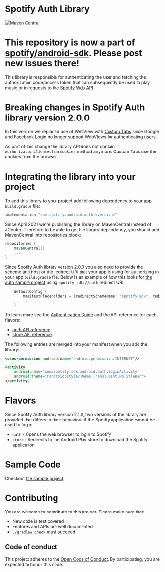# Spotify Auth Library

[![Maven Central](https://img.shields.io/maven-central/v/com.spotify.android/auth.svg)](https://search.maven.org/search?q=g:com.spotify.android)

# This repository is now a part of [spotify/android-sdk](https://github.com/spotify/android-sdk). Please post new issues there!

This library is responsible for authenticating the user and fetching the authorization code/access token
that can subsequently be used to play music or in requests to the [Spotify Web API](https://developer.spotify.com/web-api/).

# Breaking changes in Spotify Auth library version 2.0.0

In this version we replaced use of WebView with [Custom Tabs](https://developer.chrome.com/docs/android/custom-tabs/) since Google and Facebook Login no longer support WebViews for authenticating users.

As part of this change the library API does not contain `AuthorizationClient#clearCookies` method anymore. Custom Tabs use the cookies from the browser.

# Integrating the library into your project

To add this library to your project add following dependency to your app `build.gradle` file:

```gradle
implementation "com.spotify.android:auth:<version>"
```

Since April 2021 we're publishing the library on MavenCentral instead of JCenter. Therefore to be able to get the library dependency, you should add MavenCentral into repositories block:
```gradle
repositories {
    mavenCentral()
    ...
}
```

Since Spotify Auth library version 2.0.0 you also need to provide the scheme and host of the redirect URI that your app is using for authorizing in your app `build.gradle` file.
Below is an example of how this looks for [the auth sample project](auth-sample) using `spotify-sdk://auth` redirect URI:

```gradle
    defaultConfig {
        manifestPlaceholders = [redirectSchemeName: "spotify-sdk", redirectHostName: "auth"]
        ...
    }
```

To learn more see the [Authentication Guide](https://developer.spotify.com/technologies/spotify-android-sdk/android-sdk-authentication-guide/)
and the API reference for each flavors:
* [auth API reference](https://spotify.github.io/android-sdk/auth-lib/docs/index.html).
* [store API reference](https://spotify.github.io/android-sdk/auth-lib/docs-store/index.html).

The following entries are merged into your manifest when you add the library:

```xml
<uses-permission android:name="android.permission.INTERNET"/>

<activity
    android:name="com.spotify.sdk.android.auth.LoginActivity"
    android:theme="@android:style/Theme.Translucent.NoTitleBar">
</activity>
```

# Flavors

Since Spotify Auth library version 2.1.0, two versions of the library are provided that differs in
their behaviour if the Spotify application cannot be used to login:
* `auth` - Opens the web browser to login to Spotify
* `store` - Redirects to the Android Play store to download the Spotify application

# Sample Code

Checkout [the sample project](https://github.com/spotify/android-sdk/tree/master/auth-sample).


# Contributing

You are welcome to contribute to this project. Please make sure that:
* New code is test covered
* Features and APIs are well documented
* `./gradlew check` must succeed

## Code of conduct
This project adheres to the [Open Code of Conduct][code-of-conduct]. By participating, you are expected to honor this code.

[code-of-conduct]: https://github.com/spotify/code-of-conduct/blob/master/code-of-conduct.md

